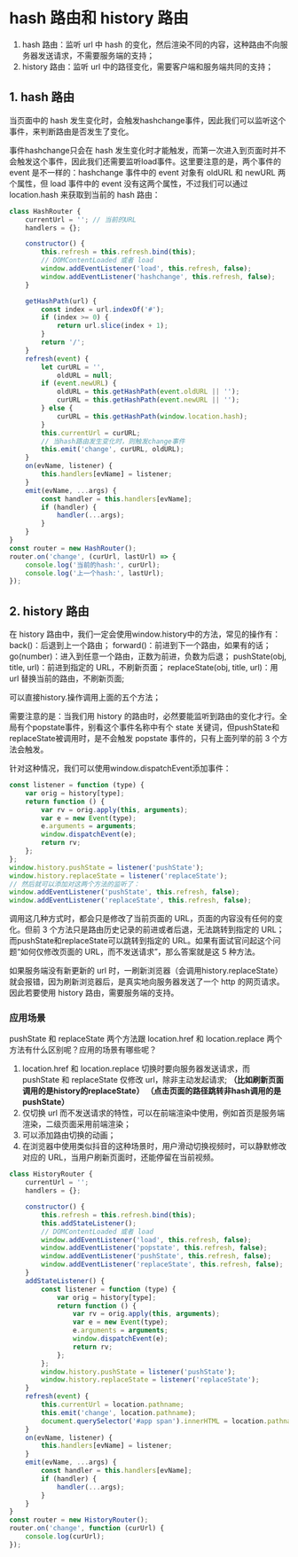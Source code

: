 # hash 路由和 history 路由
1. hash 路由：监听 url 中 hash 的变化，然后渲染不同的内容，这种路由不向服务器发送请求，不需要服务端的支持；
2. history 路由：监听 url 中的路径变化，需要客户端和服务端共同的支持；

## 1. hash 路由
当页面中的 hash 发生变化时，会触发hashchange事件，因此我们可以监听这个事件，来判断路由是否发生了变化。

事件hashchange只会在 hash 发生变化时才能触发，而第一次进入到页面时并不会触发这个事件，因此我们还需要监听load事件。这里要注意的是，两个事件的 event 是不一样的：hashchange 事件中的 event 对象有 oldURL 和 newURL 两个属性，但 load 事件中的 event 没有这两个属性，不过我们可以通过 location.hash 来获取到当前的 hash 路由：
```javascript
class HashRouter {
    currentUrl = ''; // 当前的URL
    handlers = {};

    constructor() {
        this.refresh = this.refresh.bind(this);
        // DOMContentLoaded 或者 load
        window.addEventListener('load', this.refresh, false);
        window.addEventListener('hashchange', this.refresh, false);
    }

    getHashPath(url) {
        const index = url.indexOf('#');
        if (index >= 0) {
            return url.slice(index + 1);
        }
        return '/';
    }
    refresh(event) {
        let curURL = '',
            oldURL = null;
        if (event.newURL) {
            oldURL = this.getHashPath(event.oldURL || '');
            curURL = this.getHashPath(event.newURL || '');
        } else {
            curURL = this.getHashPath(window.location.hash);
        }
        this.currentUrl = curURL;
        // 当hash路由发生变化时，则触发change事件
        this.emit('change', curURL, oldURL);
    }
    on(evName, listener) {
        this.handlers[evName] = listener;
    }
    emit(evName, ...args) {
        const handler = this.handlers[evName];
        if (handler) {
            handler(...args);
        }
    }
}
const router = new HashRouter();
router.on('change', (curUrl, lastUrl) => {
    console.log('当前的hash:', curUrl);
    console.log('上一个hash:', lastUrl);
});
```

## 2. history 路由
在 history 路由中，我们一定会使用window.history中的方法，常见的操作有：
back()：后退到上一个路由；
forward()：前进到下一个路由，如果有的话；
go(number)：进入到任意一个路由，正数为前进，负数为后退；
pushState(obj, title, url)：前进到指定的 URL，不刷新页面；
replaceState(obj, title, url)：用 url 替换当前的路由，不刷新页面;

可以直接history.操作调用上面的五个方法；

需要注意的是：当我们用 history 的路由时，必然要能监听到路由的变化才行。全局有个popstate事件，别看这个事件名称中有个 state 关键词，但pushState和replaceState被调用时，是不会触发 popstate 事件的，只有上面列举的前 3 个方法会触发。

针对这种情况，我们可以使用window.dispatchEvent添加事件：
```javascript
const listener = function (type) {
    var orig = history[type];
    return function () {
        var rv = orig.apply(this, arguments);
        var e = new Event(type);
        e.arguments = arguments;
        window.dispatchEvent(e);
        return rv;
    };
};
window.history.pushState = listener('pushState');
window.history.replaceState = listener('replaceState');
// 然后就可以添加对这两个方法的监听了：
window.addEventListener('pushState', this.refresh, false);
window.addEventListener('replaceState', this.refresh, false);
```
调用这几种方式时，都会只是修改了当前页面的 URL，页面的内容没有任何的变化。但前 3 个方法只是路由历史记录的前进或者后退，无法跳转到指定的 URL；而pushState和replaceState可以跳转到指定的 URL。如果有面试官问起这个问题“如何仅修改页面的 URL，而不发送请求”，那么答案就是这 5 种方法。

如果服务端没有新更新的 url 时，一刷新浏览器（会调用history.replaceState）就会报错，因为刷新浏览器后，是真实地向服务器发送了一个 http 的网页请求。因此若要使用 history 路由，需要服务端的支持。

### 应用场景

pushState 和 replaceState 两个方法跟 location.href 和 location.replace 两个方法有什么区别呢？应用的场景有哪些呢？

1. location.href 和 location.replace 切换时要向服务器发送请求，而 pushState 和 replaceState 仅修改 url，除非主动发起请求;
  **（比如刷新页面调用的是history的replaceState）**
  **（点击页面的路径跳转非hash调用的是pushState）**
2. 仅切换 url 而不发送请求的特性，可以在前端渲染中使用，例如首页是服务端渲染，二级页面采用前端渲染；
3. 可以添加路由切换的动画；
4. 在浏览器中使用类似抖音的这种场景时，用户滑动切换视频时，可以静默修改对应的 URL，当用户刷新页面时，还能停留在当前视频。

```javascript
class HistoryRouter {
    currentUrl = '';
    handlers = {};

    constructor() {
        this.refresh = this.refresh.bind(this);
        this.addStateListener();
        // DOMContentLoaded 或者 load
        window.addEventListener('load', this.refresh, false);
        window.addEventListener('popstate', this.refresh, false);
        window.addEventListener('pushState', this.refresh, false);
        window.addEventListener('replaceState', this.refresh, false);
    }
    addStateListener() {
        const listener = function (type) {
            var orig = history[type];
            return function () {
                var rv = orig.apply(this, arguments);
                var e = new Event(type);
                e.arguments = arguments;
                window.dispatchEvent(e);
                return rv;
            };
        };
        window.history.pushState = listener('pushState');
        window.history.replaceState = listener('replaceState');
    }
    refresh(event) {
        this.currentUrl = location.pathname;
        this.emit('change', location.pathname);
        document.querySelector('#app span').innerHTML = location.pathname;
    }
    on(evName, listener) {
        this.handlers[evName] = listener;
    }
    emit(evName, ...args) {
        const handler = this.handlers[evName];
        if (handler) {
            handler(...args);
        }
    }
}
const router = new HistoryRouter();
router.on('change', function (curUrl) {
    console.log(curUrl);
});
```